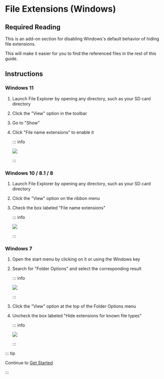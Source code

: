 # File Extensions (Windows)

## Required Reading

This is an add-on section for disabling Windows's default behavior of hiding file extensions.

This will make it easier for you to find the referenced files in the rest of this guide.

## Instructions

### Windows 11

1. Launch File Explorer by opening any directory, such as your SD card directory
2. Click the "View" option in the toolbar
3. Go to "Show"
4. Click "File name extensions" to enable it

   ::: info

   ![](/images/screenshots/windows-11-file-extensions.png)

   :::

### Windows 10 / 8.1 / 8

1. Launch File Explorer by opening any directory, such as your SD card directory
2. Click the "View" option on the ribbon menu
3. Check the box labeled "File name extensions"

   ::: info

   ![](/images/screenshots/windows-10-file-extensions.png)

   :::

### Windows 7

1. Open the start menu by clicking on it or using the Windows key

2. Search for "Folder Options" and select the corresponding result

   ::: info

   ![](/images/screenshots/windows-7-folder-options-start-menu.png)

   :::

3. Click the "View" option at the top of the Folder Options menu

4. Uncheck the box labeled "Hide extensions for known file types"

   ::: info

   ![](/images/screenshots/windows-7-folder-options.png)

   :::

::: tip

Continue to [Get Started](get-started)

:::
